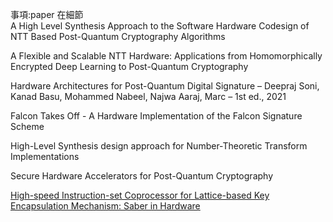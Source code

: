 事項:paper 在細節  
A High Level Synthesis Approach to the Software Hardware Codesign of NTT Based Post-Quantum Cryptography Algorithms

A Flexible and Scalable NTT Hardware: Applications from Homomorphically Encrypted Deep Learning to Post-Quantum Cryptography

Hardware Architectures for Post-Quantum Digital Signature – Deepraj Soni, Kanad Basu, Mohammed Nabeel, Najwa Aaraj, Marc – 1st ed., 2021

Falcon Takes Off - A Hardware Implementation of the Falcon Signature Scheme

High-Level Synthesis design approach for Number-Theoretic Transform Implementations

Secure Hardware Accelerators for Post-Quantum Cryptography

[High-speed Instruction-set Coprocessor for Lattice-based Key Encapsulation Mechanism: Saber in Hardware](https://eprint.iacr.org/2020/434.pdf)
